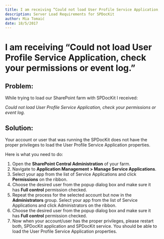 ```yaml
---
title: I am receiving “Could not load User Profile Service Application, check your permissions or event log.”
description: Server Load Requirements for SPDocKit
author: Mia Tomaić
date: 18/5/2017
---
```


# I am receiving “Could not load User Profile Service Application, check your permissions or event log.”

## Problem:
While trying to load our SharePoint farm with SPDocKit I received:  

*Could not load User Profile Service Application, check your permissions or event log.*

## Solution:
Your account or user that was running the SPDocKit does not have the proper privileges to load the User Profile Service Application properties.

Here is what you need to do:
1. Open the **SharePoint Central Administration** of your farm.
2. Navigate to **Application Management > Manage Service Applications**.
3. Select your app from the list of Service Applications and click **Permissions** on the ribbon.
4. Choose the desired user from the popup dialog box and make sure it has **Full control** permission checked.
5. Repeat the process for the selected account but now in the **Administrators** group. Select your app from the list of Service Applications and click Administrators on    the ribbon.
6. Choose the desired user from the popup dialog box and make sure it has **Full control** permission checked.
7. Now when your account/user has the proper privileges, please restart both, SPDocKit application and SPDocKit service. You should be able to load the User       Profile Service Application properties.
